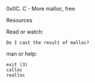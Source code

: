 0x0C. C - More malloc, free

Resources

Read or watch:

    Do I cast the result of malloc?

man or help:

    exit (3)
    calloc
    realloc

